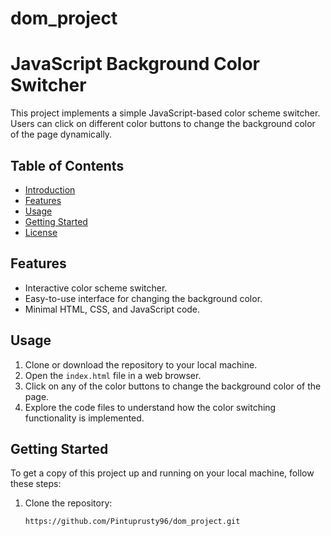 # dom_project
# JavaScript Background Color Switcher

This project implements a simple JavaScript-based color scheme switcher. Users can click on different color buttons to change the background color of the page dynamically.

## Table of Contents

- [Introduction](#javascript-background-color-switcher)
- [Features](#features)
- [Usage](#usage)
- [Getting Started](#getting-started)
- [License](#license)

## Features

- Interactive color scheme switcher.
- Easy-to-use interface for changing the background color.
- Minimal HTML, CSS, and JavaScript code.

## Usage

1. Clone or download the repository to your local machine.
2. Open the `index.html` file in a web browser.
3. Click on any of the color buttons to change the background color of the page.
4. Explore the code files to understand how the color switching functionality is implemented.

## Getting Started

To get a copy of this project up and running on your local machine, follow these steps:

1. Clone the repository:

   ```bash
   https://github.com/Pintuprusty96/dom_project.git
